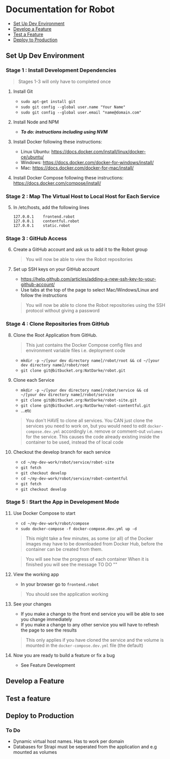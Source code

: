 # Documentation for Robot

* [Set Up Dev Environment](#set-up-dev-environment)
* [Develop a Feature](#develop-a-feature)
* [Test a Feature](#test-a-feature)
* [Deploy to Production](#deploy-to-production)

## Set Up Dev Environment

### Stage 1 : Install Development Dependencies

> Stages 1-3 will only have to completed once

1. Install Git

	* `sudo apt-get install git`
    * `sudo git config --global user.name "Your Name"`
    * `sudo git config --global user.email "name@domain.com"`
    

2. Install Node and NPM

	* **_To do: instructions including using NVM_**

3. Install Docker following these instructions:
    * Linux Ubuntu: https://docs.docker.com/install/linux/docker-ce/ubuntu/
	* Windows: https://docs.docker.com/docker-for-windows/install/
	* Mac: https://docs.docker.com/docker-for-mac/install/

4. Install Docker Compose following these instructions:
	https://docs.docker.com/compose/install/

### Stage 2 : Map The Virtual Host to Local Host for Each Service  

5. In /etc/hosts, add the following lines
	
    ```
    127.0.0.1    frontend.robot
	127.0.0.1    contentful.robot
	127.0.0.1    static.robot
    ```

### Stage 3 : GitHub Access     
6. Create a GitHub account and ask us to add it to the Robot group

	> You will now be able to view the Robot repositories

7. Set up SSH keys on your GitHub account 
	
    * https://help.github.com/articles/adding-a-new-ssh-key-to-your-github-account/ 
    * Use tabs at the top of the page to select Mac/Windows/Linux and follow the instructions

    > You will now be able to clone the Robot repositories using the SSH protocol without giving a password


### Stage 4 : Clone Repositories from GitHub

8. Clone the Root Application from GitHub. 
    > This just contains the Docker Compose config files and environment variable files i.e. deployment code
	
    * `mkdir -p ~/[your dev directory name]/robot/root && cd ~/[your dev directory name]/robot/root`
    * `git clone git@bitbucket.org:NatDarke/robot.git`

9. Clone each Service
	
    * `mkdir -p ~/[your dev directory name]/robot/service && cd ~/[your dev directory name]/robot/service`
    * `git clone git@bitbucket.org:NatDarke/robot-site.git`
	* `git clone git@bitbucket.org:NatDarke/robot-contentful.git`
	* ...etc
	
    > You don't HAVE to clone all services. You CAN just clone the services you need to work on, but you would need to edit `docker-compose.dev.yml` accordingly i.e. remove or comment-out `volumes` for the service. This causes the code already existing inside the container to be used, instead the of local code

10. Checkout the develop branch for each service
	
    * `cd ~/my-dev-work/robot/service/robot-site`
	* `git fetch`
	* `git checkout develop`
	* `cd ~/my-dev-work/robot/service/robot-contentful`
	* `git fetch`
	* `git checkout develop`

### Stage 5 : Start the App in Development Mode

11. Use Docker Compose to start
	
    * `cd ~/my-dev-work/robot/compose`
	* `sudo docker-compose -f docker-compose.dev.yml up -d`
	
    > This might take a few minutes, as some (or all) of the Docker images may have to be downloaded from Docker Hub, before the container can be created from them.

	> You will see how the progress of each container
	When it is finished you will see the message TO DO ""
	
12. View the working app 

    * In your browser go to `frontend.robot`

	> You should see the application working

13. See your changes
    * If you make a change to the front end service you will be able to see you change immediately
    * If you make a change to any other service you will have to refresh the page to see the results

    > This only applies if you have cloned the service and the volume is mounted in the `docker-compose.dev.yml` file (the default)

14. Now you are ready to build a feature or fix a bug
    * See Feature Development

## Develop a Feature

## Test a feature

## Deploy to Production
### To Do
* Dynamic virtual host names. Has to work per domain
* Databases for Strapi must be seperated from the application and e.g mounted as volumes

